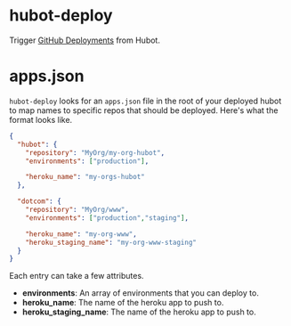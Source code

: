 # hubot-deploy

Trigger [GitHub Deployments](http://developer.github.com/v3/repos/deployments/) from Hubot.

# apps.json

`hubot-deploy` looks for an `apps.json` file in the root of your deployed hubot to map names to specific repos that should be deployed. Here's what the format looks like.


```JSON
{
  "hubot": {
    "repository": "MyOrg/my-org-hubot",
    "environments": ["production"],

    "heroku_name": "my-orgs-hubot"
  },

  "dotcom": {
    "repository": "MyOrg/www",
    "environments": ["production","staging"],

    "heroku_name": "my-org-www",
    "heroku_staging_name": "my-org-www-staging"
  }
}
```

Each entry can take a few attributes.

* **environments**: An array of environments that you can deploy to.
* **heroku\_name**: The name of the heroku app to push to.
* **heroku\_staging\_name**: The name of the heroku app to push to.
